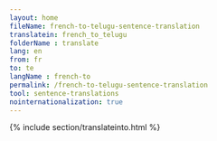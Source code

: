 ```yaml
---
layout: home
fileName: french-to-telugu-sentence-translation
translatein: french_to_telugu
folderName : translate
lang: en
from: fr
to: te
langName : french-to
permalink: /french-to-telugu-sentence-translation
tool: sentence-translations
nointernationalization: true
---
```

{% include section/translateinto.html %}
